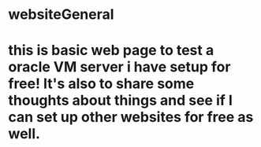 # websiteGeneral
# this is basic web page to test a oracle VM server i have setup for free! It's also to share some thoughts about things and see if I can set up other websites for free as well.
